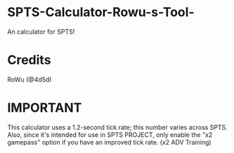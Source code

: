 # SPTS-Calculator-Rowu-s-Tool-
An calculator for SPTS!

# Credits
RoWu (@4d5d)

# IMPORTANT
This calculator uses a 1.2-second tick rate; this number varies across SPTS. Also, since it's intended for use in SPTS PROJECT, only enable the "x2 gamepass" option if you have an improved tick rate. (x2 ADV Training)
